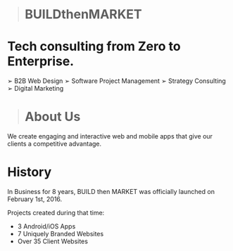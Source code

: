 > BUILDthenMARKET
> ===

# Tech consulting from Zero to Enterprise.

➢	B2B Web Design 
➢	Software Project Management
➢	Strategy Consulting 
➢	Digital Marketing

> About Us
> ===

We create engaging and interactive web and mobile apps that give our clients a competitive advantage.

# History

In Business for 8 years, BUILD then MARKET was officially launched on February 1st, 2016.

Projects created during that time:

- 3 Android/iOS Apps
- 7 Uniquely Branded Websites
- Over 35 Client Websites
